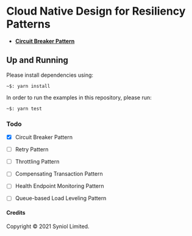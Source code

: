 # Cloud Native Design for Resiliency Patterns

 * [__Circuit Breaker Pattern__](https://github.com/syniol/cloud-design-patterns-resilience-availability-ts/tree/master/circuit-breaker)


## Up and Running
Please install dependencies using:

    ~$: yarn install

In order to run the examples in this repository, please run:

    ~$: yarn test


### Todo
 * [x] Circuit Breaker Pattern
 * [ ] Retry Pattern
 * [ ] Throttling Pattern
 * [ ] Compensating Transaction Pattern
 * [ ] Health Endpoint Monitoring Pattern
 * [ ] Queue-based Load Leveling Pattern


#### Credits
Copyright &copy; 2021 Syniol Limited.

